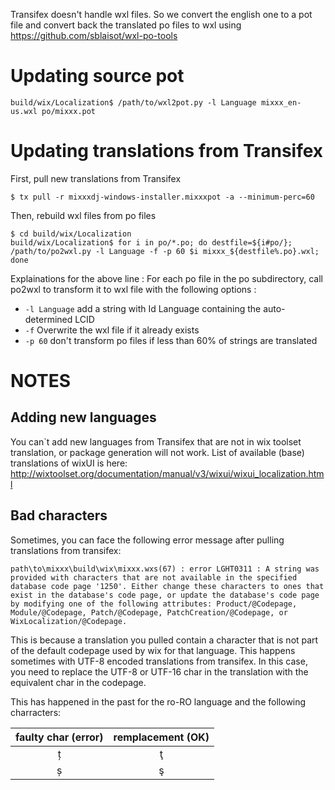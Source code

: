 
Transifex doesn't handle wxl files.
So we convert the english one to a pot file and convert back the translated po files to wxl using
https://github.com/sblaisot/wxl-po-tools

Updating source pot
===================

`build/wix/Localization$ /path/to/wxl2pot.py -l Language mixxx_en-us.wxl po/mixxx.pot`

Updating translations from Transifex
======================================

First, pull new translations from Transifex

`$ tx pull -r mixxxdj-windows-installer.mixxxpot -a --minimum-perc=60`

Then, rebuild wxl files from po files

```
$ cd build/wix/Localization
build/wix/Localization$ for i in po/*.po; do destfile=${i#po/}; /path/to/po2wxl.py -l Language -f -p 60 $i mixxx_${destfile%.po}.wxl; done
```

Explainations for the above line :
For each po file in the po subdirectory, call po2wxl to transform it to wxl file with the following options :  
* `-l Language` add a string with Id Language containing the auto-determined LCID  
* `-f` Overwrite the wxl file if it already exists
* `-p 60` don't transform po files if less than 60% of strings are translated

NOTES
=====

Adding new languages
--------------------

You can`t add new languages from Transifex that are not in wix toolset translation, or package generation will not work.
List of available (base) translations of wixUI is here: http://wixtoolset.org/documentation/manual/v3/wixui/wixui_localization.html

Bad characters
--------------

Sometimes, you can face the following error message after pulling translations from transifex:

```path\to\mixxx\build\wix\mixxx.wxs(67) : error LGHT0311 : A string was provided with characters that are not available in the specified database code page '1250'. Either change these characters to ones that exist in the database's code page, or update the database's code page by modifying one of the following attributes: Product/@Codepage, Module/@Codepage, Patch/@Codepage, PatchCreation/@Codepage, or WixLocalization/@Codepage.```

This is because a translation you pulled contain a character that is not part of the default codepage used by wix for that language. This happens sometimes with UTF-8 encoded translations from transifex.
In this case, you need to replace the UTF-8 or UTF-16 char in the translation with the equivalent char in the codepage.

This has happened in the past for the ro-RO language and the following charracters:

| faulty char (error) | remplacement (OK) |
|:---:|:--:|
| ț   | ţ  |
| ș   | ş  |
